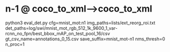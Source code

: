 # n-1       @ coco_to_xml-->coco_to_xml
python3 eval_det.py cfg=mnist_mot:n1 img_paths=lists/ext_reorg_roi.txt det_paths=log/swi/mnist_mot_rgb_512_1k_9600_1_var-rcnn_no_fpn/best_bbox_mAP_on_test_pool_16/csv gt_csv_name=annotations_0_15.csv save_suffix=mnist_mot-n1 nms_thresh=0 n_proc=1
